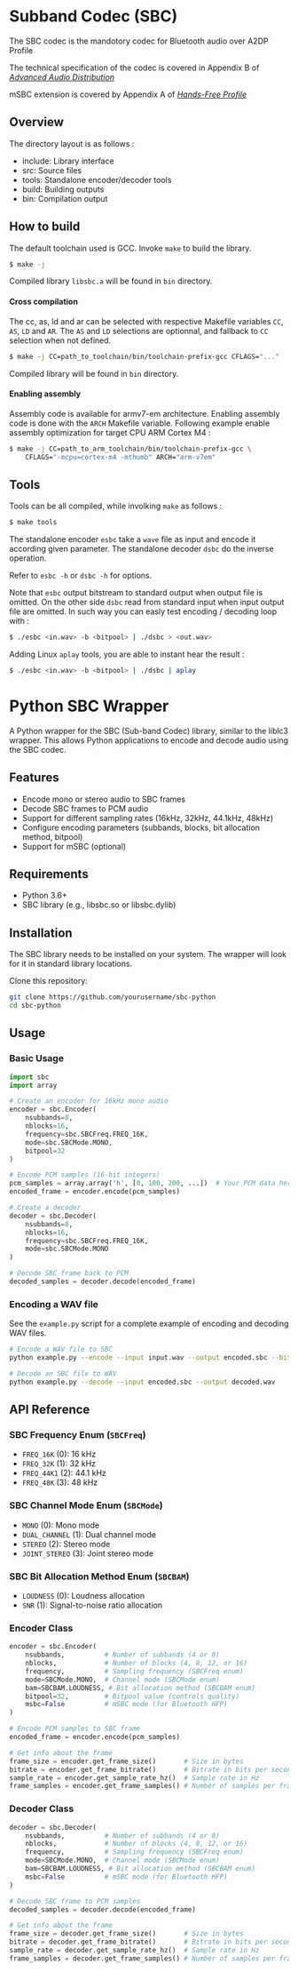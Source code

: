 # Subband Codec (SBC)

The SBC codec is the mandotory codec for Bluetooth audio over A2DP Profile

The technical specification of the codec is covered in Appendix B of [_Advanced Audio Distribution_](https://www.bluetooth.org/docman/handlers/downloaddoc.ashx?doc_id=457083)

mSBC extension is covered by Appendix A of [_Hands-Free Profile_](https://www.bluetooth.org/DocMan/handlers/DownloadDoc.ashx?doc_id=489628)

## Overview

The directory layout is as follows :
- include:      Library interface
- src:          Source files
- tools:        Standalone encoder/decoder tools
- build:        Building outputs
- bin:          Compilation output

## How to build

The default toolchain used is GCC. Invoke `make` to build the library.

```sh
$ make -j
```

Compiled library `libsbc.a` will be found in `bin` directory.

#### Cross compilation

The cc, as, ld and ar can be selected with respective Makefile variables `CC`,
`AS`, `LD` and `AR`. The `AS` and `LD` selections are optionnal, and fallback
to `CC` selection when not defined.

```sh
$ make -j CC=path_to_toolchain/bin/toolchain-prefix-gcc CFLAGS="..."
```

Compiled library will be found in `bin` directory.

#### Enabling assembly

Assembly code is available for armv7-em architecture. Enabling assembly code
is done with the `ARCH` Makefile variable. Following example enable assembly
optimization for target CPU ARM Cortex M4 :

```sh
$ make -j CC=path_to_arm_toolchain/bin/toolchain-prefix-gcc \
    CFLAGS="-mcpu=cortex-m4 -mthumb" ARCH="arm-v7em"
```
## Tools

Tools can be all compiled, while involking `make` as follows :

```sh
$ make tools
```

The standalone encoder `esbc` take a `wave` file as input and encode it
according given parameter. The standalone decoder `dsbc` do the inverse
operation.

Refer to `esbc -h` or `dsbc -h` for options.

Note that `esbc` output bitstream to standard output when output file is
omitted. On the other side `dsbc` read from standard input when input output
file are omitted.
In such way you can easly test encoding / decoding loop with :

```sh
$ ./esbc <in.wav> -b <bitpool> | ./dsbc > <out.wav>
```

Adding Linux `aplay` tools, you are able to instant hear the result :

```sh
$ ./esbc <in.wav> -b <bitpool> | ./dsbc | aplay
```

# Python SBC Wrapper

A Python wrapper for the SBC (Sub-band Codec) library, similar to the liblc3 wrapper. This allows Python applications to encode and decode audio using the SBC codec.

## Features

- Encode mono or stereo audio to SBC frames
- Decode SBC frames to PCM audio
- Support for different sampling rates (16kHz, 32kHz, 44.1kHz, 48kHz)
- Configure encoding parameters (subbands, blocks, bit allocation method, bitpool)
- Support for mSBC (optional)

## Requirements

- Python 3.6+
- SBC library (e.g., libsbc.so or libsbc.dylib)

## Installation

The SBC library needs to be installed on your system. The wrapper will look for it in standard library locations.

Clone this repository:

```bash
git clone https://github.com/yourusername/sbc-python
cd sbc-python
```

## Usage

### Basic Usage

```python
import sbc
import array

# Create an encoder for 16kHz mono audio
encoder = sbc.Encoder(
    nsubbands=8,
    nblocks=16,
    frequency=sbc.SBCFreq.FREQ_16K,
    mode=sbc.SBCMode.MONO,
    bitpool=32
)

# Encode PCM samples (16-bit integers)
pcm_samples = array.array('h', [0, 100, 200, ...])  # Your PCM data here
encoded_frame = encoder.encode(pcm_samples)

# Create a decoder
decoder = sbc.Decoder(
    nsubbands=8,
    nblocks=16,
    frequency=sbc.SBCFreq.FREQ_16K,
    mode=sbc.SBCMode.MONO
)

# Decode SBC frame back to PCM
decoded_samples = decoder.decode(encoded_frame)
```

### Encoding a WAV file

See the `example.py` script for a complete example of encoding and decoding WAV files.

```bash
# Encode a WAV file to SBC
python example.py --encode --input input.wav --output encoded.sbc --bitpool 32

# Decode an SBC file to WAV
python example.py --decode --input encoded.sbc --output decoded.wav
```

## API Reference

### SBC Frequency Enum (`SBCFreq`)

- `FREQ_16K` (0): 16 kHz
- `FREQ_32K` (1): 32 kHz
- `FREQ_44K1` (2): 44.1 kHz
- `FREQ_48K` (3): 48 kHz

### SBC Channel Mode Enum (`SBCMode`)

- `MONO` (0): Mono mode
- `DUAL_CHANNEL` (1): Dual channel mode
- `STEREO` (2): Stereo mode
- `JOINT_STEREO` (3): Joint stereo mode

### SBC Bit Allocation Method Enum (`SBCBAM`)

- `LOUDNESS` (0): Loudness allocation
- `SNR` (1): Signal-to-noise ratio allocation

### Encoder Class

```python
encoder = sbc.Encoder(
    nsubbands,          # Number of subbands (4 or 8)
    nblocks,            # Number of blocks (4, 8, 12, or 16)
    frequency,          # Sampling frequency (SBCFreq enum)
    mode=SBCMode.MONO,  # Channel mode (SBCMode enum)
    bam=SBCBAM.LOUDNESS, # Bit allocation method (SBCBAM enum)
    bitpool=32,         # Bitpool value (controls quality)
    msbc=False          # mSBC mode (for Bluetooth HFP)
)

# Encode PCM samples to SBC frame
encoded_frame = encoder.encode(pcm_samples)

# Get info about the frame
frame_size = encoder.get_frame_size()       # Size in bytes
bitrate = encoder.get_frame_bitrate()       # Bitrate in bits per second
sample_rate = encoder.get_sample_rate_hz()  # Sample rate in Hz
frame_samples = encoder.get_frame_samples() # Number of samples per frame
```

### Decoder Class

```python
decoder = sbc.Decoder(
    nsubbands,          # Number of subbands (4 or 8)
    nblocks,            # Number of blocks (4, 8, 12, or 16)
    frequency,          # Sampling frequency (SBCFreq enum)
    mode=SBCMode.MONO,  # Channel mode (SBCMode enum)
    bam=SBCBAM.LOUDNESS, # Bit allocation method (SBCBAM enum)
    msbc=False          # mSBC mode (for Bluetooth HFP)
)

# Decode SBC frame to PCM samples
decoded_samples = decoder.decode(encoded_frame)

# Get info about the frame
frame_size = decoder.get_frame_size()       # Size in bytes
bitrate = decoder.get_frame_bitrate()       # Bitrate in bits per second
sample_rate = decoder.get_sample_rate_hz()  # Sample rate in Hz
frame_samples = decoder.get_frame_samples() # Number of samples per frame
```
